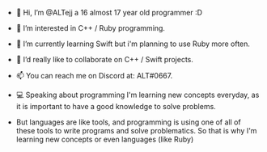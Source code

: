 - 👋 Hi, I’m @ALTejj a 16 almost 17 year old programmer :D
- 👀 I’m interested in C++ / Ruby programming.
- 🌱 I’m currently learning Swift but i'm planning to use Ruby more often.
- 💞️ I’d really like to collaborate on C++ / Swift projects.
- 📫 You can reach me on Discord at: ALT#0667.

- 💻 Speaking about programming I'm learning new concepts everyday, as it is important to have a good knowledge to solve problems.
- But languages are like tools, and programming is using one of all of these tools to write programs and solve problematics. So that is why I'm learning new concepts or even languages (like Ruby)

<!---
      README.markdownn - https://www.github.com/ALTejj/ALTejj
--->
